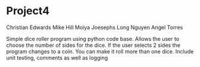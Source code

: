 # Project4

Christian Edwards
Mike Hill
Moiya Joesephs
Long Nguyen
Angel Torres

Simple dice roller program using python code base. Allows the user to choose the number of sides for the dice. If the user selects 2 sides the program changes to a coin. You can make it roll more than one dice. Include unit testing, comments as well as logging
